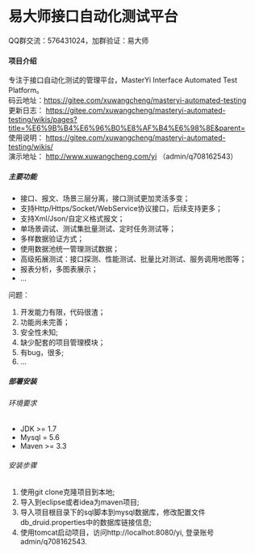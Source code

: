 # 易大师接口自动化测试平台
QQ群交流：576431024，加群验证：易大师

#### 项目介绍 
专注于接口自动化测试的管理平台，MasterYi  Interface Automated Test Platform。 
<br>
码云地址：https://gitee.com/xuwangcheng/masteryi-automated-testing  
更新日志： https://gitee.com/xuwangcheng/masteryi-automated-testing/wikis/pages?title=%E6%9B%B4%E6%96%B0%E8%AF%B4%E6%98%8E&parent=  
使用说明： https://gitee.com/xuwangcheng/masteryi-automated-testing/wikis/  
演示地址： http://www.xuwangcheng.com/yi （admin/q708162543）   


##### 主要功能  

- 接口、报文、场景三层分离，接口测试更加灵活多变；
- 支持Http/Https/Socket/WebService协议接口，后续支持更多；
- 支持Xml/Json/自定义格式报文；
- 单场景调试、测试集批量测试、定时任务测试等；
- 多样数据验证方式；
- 使用数据池统一管理测试数据；
- 高级拓展测试：接口探测、性能测试、批量比对测试、服务调用地图等；
- 报表分析，多图表展示；
- ...

问题：    
1. 开发能力有限，代码很渣；  
2. 功能尚未完善；  
3. 安全性未知;  
4. 缺少配套的项目管理模块；  
5. 有bug，很多;
6. ...


##### 部署安装
###### 环境要求
- JDK >= 1.7  
- Mysql = 5.6
- Maven >= 3.3

###### 安装步骤
1. 使用git clone克隆项目到本地;  
2. 导入到eclipse或者idea为maven项目;  
3. 导入项目根目录下的sql脚本到mysql数据库，修改配置文件db_druid.properties中的数据库链接信息;  
4. 使用tomcat启动项目，访问http://localhot:8080/yi, 登录账号 admin/q708162543.



